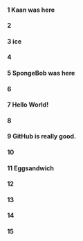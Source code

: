 #### 1 Kaan was here
#### 2
#### 3 ice
#### 4
#### 5 SpongeBob was here
#### 6
#### 7 Hello World!
#### 8
#### 9 GitHub is really good.
#### 10
#### 11 Eggsandwich
#### 12
#### 13
#### 14
#### 15